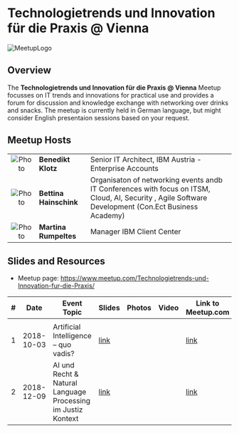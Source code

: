 # Technologietrends und Innovation für die Praxis @ Vienna
![MeetupLogo]()

## Overview

The **Technologietrends und Innovation für die Praxis @ Vienna** Meetup focusses on IT trends and innovations for practical use and provides a forum for discussion and knowledge exchange with networking over drinks and snacks.
The meetup is currently held in German language, but might consider English presentaion sessions based on your request.


## Meetup Hosts

|   |   |   |
|:-:|:-|:-|
|![Photo]()         | **Benedikt Klotz** |        Senior IT Architect, IBM Austria - Enterprise Accounts |
|![Photo]()                                      | **Bettina Hainschink** | Organisaton of networking events andb IT Conferences with focus on ITSM, Cloud, AI, Security , Agile Software Development (Con.Ect Business Academy) |
|![Photo]()                                      | **Martina Rumpeltes** | Manager IBM Client Center |



## Slides and Resources
* Meetup page: https://www.meetup.com/Technologietrends-und-Innovation-fur-die-Praxis/

| #    | Date       | Event Topic                           | Slides |   Photos | Video | Link to Meetup.com |
| ---- | ---------- | ------------------------------------- | ------ | -------- | ----- | ------------------ |
|      |            |                                       |        |          |       |                    |
| 1    | 2018-10-03 | Artificial Intelligence – quo vadis?  |[link](https://github.ibm.com/benedikt-klotz-at/TIP/tree/master/meetups/events/event_1/slides)      |          |        | [link](https://www.meetup.com/Technologietrends-und-Innovation-fur-die-Praxis/events/263829460/)  |
| 2    | 2018-12-09 |AI und Recht & Natural Language Processing im Justiz Kontext  |[link](https://github.ibm.com/benedikt-klotz-at/TIP/tree/master/meetups/events/event_2/slides)      |          |        | [link](https://www.meetup.com/Technologietrends-und-Innovation-fur-die-Praxis/events/266050576/)  |
